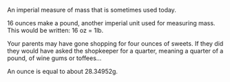 An imperial measure of mass that is sometimes used today.

16 ounces make a pound, another imperial unit used for measuring mass.
This would be written: 16 oz = 1lb.

Your parents may have gone shopping for four ounces of sweets. If they
did they would have asked the shopkeeper for a quarter, meaning a
quarter of a pound, of wine gums or toffees...

An ounce is equal to about 28.34952g.
